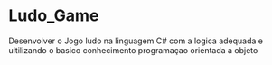 # Ludo_Game
Desenvolver o Jogo ludo na linguagem C# com a logica adequada e ultilizando o basico conhecimento programaçao orientada a objeto
